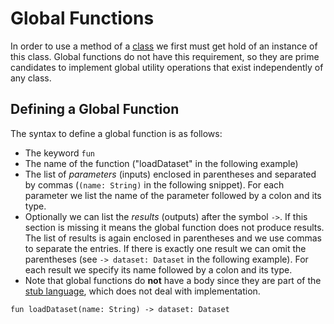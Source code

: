 # Global Functions

In order to use a method of a [class][classes] we first must get hold of an instance of this class. Global functions do not have this requirement, so they are prime candidates to implement global utility operations that exist independently of any class.

## Defining a Global Function

The syntax to define a global function is as follows:

* The keyword `fun`
* The name of the function ("loadDataset" in the following example)
* The list of _parameters_ (inputs) enclosed in parentheses and separated by commas (`(name: String)` in the following snippet). For each parameter we list the name of the parameter followed by a colon and its type.
* Optionally we can list the _results_ (outputs) after the symbol `->`. If this section is missing it means the global function does not produce results. The list of results is again enclosed in parentheses and we use commas to separate the entries. If there is exactly one result we can omit the parentheses (see `-> dataset: Dataset` in the following example). For each result we specify its name followed by a colon and its type.
* Note that global functions do **not** have a body since they are part of the [stub language][stub-language], which does not deal with implementation.

```txt
fun loadDataset(name: String) -> dataset: Dataset
```

[classes]: classes.md
[stub-language]: README.md
